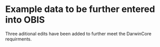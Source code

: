 # Example data to be further entered into OBIS
Three aditional edits have been added to further meet the DarwinCore requirments. 
